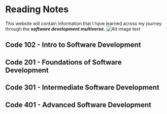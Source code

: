# Reading Notes

This website will contain information that I have learned across my journey through the ***software development multiverse.***
![Alt image text](https://unsplash.com/photos/EaB4Ml7C7fE)

## Code 102 - Intro to Software Development

## Code 201 - Foundations of Software Development

## Code 301 - Intermediate Software Development

## Code 401 - Advanced Software Development
